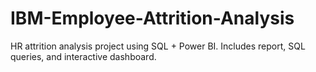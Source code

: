 # IBM-Employee-Attrition-Analysis
HR attrition analysis project using SQL + Power BI. Includes report, SQL queries, and interactive dashboard.
